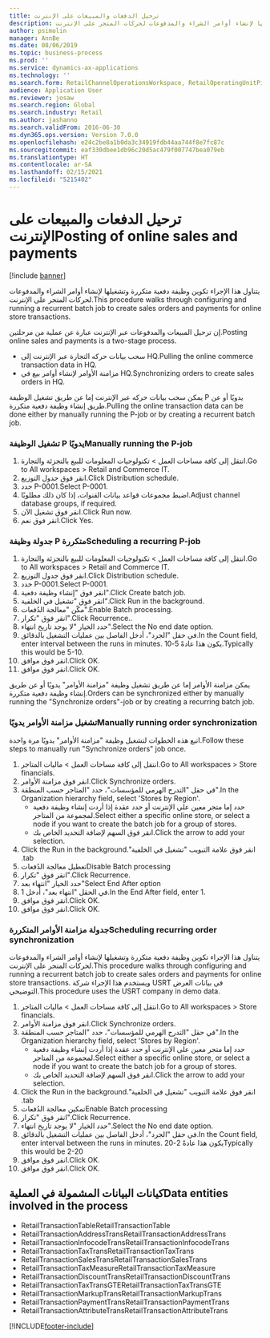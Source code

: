 ```yaml
---
title: ترحيل الدفعات والمبيعات على الإنترنت
description: يتناول هذا الإجراء تكوين وظيفة دفعية متكررة وتشغيلها لإنشاء أوامر الشراء والمدفوعات لحركات المتجر على الإنترنت.
author: psimolin
manager: AnnBe
ms.date: 08/06/2019
ms.topic: business-process
ms.prod: ''
ms.service: dynamics-ax-applications
ms.technology: ''
ms.search.form: RetailChannelOperationsWorkspace, RetailOperatingUnitPicker, SysRecurrence
audience: Application User
ms.reviewer: josaw
ms.search.region: Global
ms.search.industry: Retail
ms.author: jashanno
ms.search.validFrom: 2016-06-30
ms.dyn365.ops.version: Version 7.0.0
ms.openlocfilehash: e24c2be8a1b0da3c34919fdb44aa744f8e7fc87c
ms.sourcegitcommit: eaf330dbee1db96c20d5ac479f007747bea079eb
ms.translationtype: HT
ms.contentlocale: ar-SA
ms.lasthandoff: 02/15/2021
ms.locfileid: "5215402"
---
```

# <a name="posting-of-online-sales-and-payments"></a><span data-ttu-id="38f3c-103">ترحيل الدفعات والمبيعات على الإنترنت</span><span class="sxs-lookup"><span data-stu-id="38f3c-103">Posting of online sales and payments</span></span>

[!include [banner](../includes/banner.md)]

<span data-ttu-id="38f3c-104">يتناول هذا الإجراء تكوين وظيفة دفعية متكررة وتشغيلها لإنشاء أوامر الشراء والمدفوعات لحركات المتجر على الإنترنت.</span><span class="sxs-lookup"><span data-stu-id="38f3c-104">This procedure walks through configuring and running a recurrent batch job to create sales orders and payments for online store transactions.</span></span>

<span data-ttu-id="38f3c-105">إن ترحيل المبيعات والمدفوعات عبر الإنترنت عبارة عن عملية من مرحلتين.</span><span class="sxs-lookup"><span data-stu-id="38f3c-105">Posting online sales and payments is a two-stage process.</span></span>

- <span data-ttu-id="38f3c-106">سحب بيانات حركه التجارة عبر الإنترنت إلى HQ.</span><span class="sxs-lookup"><span data-stu-id="38f3c-106">Pulling the online commerce transaction data in HQ.</span></span>
- <span data-ttu-id="38f3c-107">مزامنة الأوامر لإنشاء أوامر بيع في HQ.</span><span class="sxs-lookup"><span data-stu-id="38f3c-107">Synchronizing orders to create sales orders in HQ.</span></span>

<span data-ttu-id="38f3c-108">يمكن سحب بيانات حركه عبر الإنترنت إما عن طريق تشغيل الوظيفة P يدويًا أو عن طريق إنشاء وظيفة دفعية متكررة.</span><span class="sxs-lookup"><span data-stu-id="38f3c-108">Pulling the online transaction data can be done either by manually running the P-job or by creating a recurrent batch job.</span></span>

### <a name="manually-running-the-p-job"></a><span data-ttu-id="38f3c-109">تشغيل الوظيفة P يدويًا</span><span class="sxs-lookup"><span data-stu-id="38f3c-109">Manually running the P-job</span></span>

1. <span data-ttu-id="38f3c-110">انتقل إلى كافة مساحات العمل > تكنولوجيات المعلومات للبيع بالتجزئة والتجارة.</span><span class="sxs-lookup"><span data-stu-id="38f3c-110">Go to All workspaces > Retail and Commerce IT.</span></span>
2. <span data-ttu-id="38f3c-111">انقر فوق جدول التوزيع.</span><span class="sxs-lookup"><span data-stu-id="38f3c-111">Click Distribution schedule.</span></span>
3. <span data-ttu-id="38f3c-112">حدد P-0001.</span><span class="sxs-lookup"><span data-stu-id="38f3c-112">Select P-0001.</span></span>
4. <span data-ttu-id="38f3c-113">اضبط مجموعات قواعد بيانات القنوات، إذا كان ذلك مطلوبًا.</span><span class="sxs-lookup"><span data-stu-id="38f3c-113">Adjust channel database groups, if required.</span></span>
5. <span data-ttu-id="38f3c-114">انقر فوق تشغيل الآن.</span><span class="sxs-lookup"><span data-stu-id="38f3c-114">Click Run now.</span></span>
6. <span data-ttu-id="38f3c-115">انقر فوق نعم.</span><span class="sxs-lookup"><span data-stu-id="38f3c-115">Click Yes.</span></span>

### <a name="scheduling-a-recurring-p-job"></a><span data-ttu-id="38f3c-116">جدولة وظيفة P متكررة</span><span class="sxs-lookup"><span data-stu-id="38f3c-116">Scheduling a recurring P-job</span></span>

1. <span data-ttu-id="38f3c-117">انتقل إلى كافة مساحات العمل > تكنولوجيات المعلومات للبيع بالتجزئة والتجارة.</span><span class="sxs-lookup"><span data-stu-id="38f3c-117">Go to All workspaces > Retail and Commerce IT.</span></span>
2. <span data-ttu-id="38f3c-118">انقر فوق جدول التوزيع.</span><span class="sxs-lookup"><span data-stu-id="38f3c-118">Click Distribution schedule.</span></span>
3. <span data-ttu-id="38f3c-119">حدد P-0001.</span><span class="sxs-lookup"><span data-stu-id="38f3c-119">Select P-0001.</span></span>
4. <span data-ttu-id="38f3c-120">انقر فوق "إنشاء وظيفة دفعية".</span><span class="sxs-lookup"><span data-stu-id="38f3c-120">Click Create batch job.</span></span>
5. <span data-ttu-id="38f3c-121">انقر فوق "تشغيل في الخلفية".</span><span class="sxs-lookup"><span data-stu-id="38f3c-121">Click Run in the background.</span></span>
5. <span data-ttu-id="38f3c-122">مكّن "معالجة الدُفعات".</span><span class="sxs-lookup"><span data-stu-id="38f3c-122">Enable Batch processing.</span></span>
6. <span data-ttu-id="38f3c-123">انقر فوق "تكرار".</span><span class="sxs-lookup"><span data-stu-id="38f3c-123">Click Recurrence..</span></span>
7. <span data-ttu-id="38f3c-124">حدد الخيار "‏‫لا يوجد تاريخ انتهاء‬".</span><span class="sxs-lookup"><span data-stu-id="38f3c-124">Select the No end date option.</span></span>
8. <span data-ttu-id="38f3c-125">في حقل "الجرد"، أدخل الفاصل بين عمليات التشغيل بالدقائق.</span><span class="sxs-lookup"><span data-stu-id="38f3c-125">In the Count field, enter interval between the runs in minutes.</span></span> <span data-ttu-id="38f3c-126">يكون هذا عادةً 5-10.</span><span class="sxs-lookup"><span data-stu-id="38f3c-126">Typically this would be 5-10.</span></span>
9. <span data-ttu-id="38f3c-127">انقر فوق موافق.</span><span class="sxs-lookup"><span data-stu-id="38f3c-127">Click OK.</span></span>
10. <span data-ttu-id="38f3c-128">انقر فوق موافق.</span><span class="sxs-lookup"><span data-stu-id="38f3c-128">Click OK.</span></span>

<span data-ttu-id="38f3c-129">يمكن مزامنة الأوامر إما عن طريق تشغيل وظيفة "مزامنة الأوامر" يدويًا أو عن طريق إنشاء وظيفة دفعية متكررة.</span><span class="sxs-lookup"><span data-stu-id="38f3c-129">Orders can be synchronized either by manually running the "Synchronize orders"-job or by creating a recurring batch job.</span></span>

### <a name="manually-running-order-synchronization"></a><span data-ttu-id="38f3c-130">تشغيل مزامنة الأوامر يدويًا</span><span class="sxs-lookup"><span data-stu-id="38f3c-130">Manually running order synchronization</span></span> 

<span data-ttu-id="38f3c-131">اتبع هذه الخطوات لتشغيل وظيفة "مزامنة الأوامر" يدويًا مرة واحدة.</span><span class="sxs-lookup"><span data-stu-id="38f3c-131">Follow these steps to manually run "Synchronize orders" job once.</span></span>

1. <span data-ttu-id="38f3c-132">انتقل إلى كافة مساحات العمل > ماليات المتاجر.</span><span class="sxs-lookup"><span data-stu-id="38f3c-132">Go to All workspaces > Store financials.</span></span>
2. <span data-ttu-id="38f3c-133">انقر فوق مزامنة الأوامر.</span><span class="sxs-lookup"><span data-stu-id="38f3c-133">Click Synchronize orders.</span></span>
3. <span data-ttu-id="38f3c-134">في حقل "‏‫التدرج الهرمي للمؤسسات‬"، حدد "المتاجر حسب المنطقة".</span><span class="sxs-lookup"><span data-stu-id="38f3c-134">In the Organization hierarchy field, select 'Stores by Region'.</span></span>
    * <span data-ttu-id="38f3c-135">حدد إما متجر معين على الإنترنت أو حدد عقدة إذا أردت إنشاء وظيفة دفعية لمجموعة من المتاجر.</span><span class="sxs-lookup"><span data-stu-id="38f3c-135">Select either a specific online store, or select a node if you want to create the batch job for a group of stores.</span></span>  
    * <span data-ttu-id="38f3c-136">انقر فوق السهم لإضافة التحديد الخاص بك.</span><span class="sxs-lookup"><span data-stu-id="38f3c-136">Click the arrow to add your selection.</span></span>  
4. <span data-ttu-id="38f3c-137">انقر فوق علامة التبويب "‏‫تشغيل في الخلفية".</span><span class="sxs-lookup"><span data-stu-id="38f3c-137">Click the Run in the background tab.</span></span>
5. <span data-ttu-id="38f3c-138">تعطيل معالجة الدُفعات</span><span class="sxs-lookup"><span data-stu-id="38f3c-138">Disable Batch processing</span></span>
6. <span data-ttu-id="38f3c-139">انقر فوق "تكرار".</span><span class="sxs-lookup"><span data-stu-id="38f3c-139">Click Recurrence.</span></span>
7. <span data-ttu-id="38f3c-140">حدد الخيار "انتهاء بعد"</span><span class="sxs-lookup"><span data-stu-id="38f3c-140">Select End After option</span></span>
8. <span data-ttu-id="38f3c-141">في الحقل "انتهاء بعد"، أدخل 1.</span><span class="sxs-lookup"><span data-stu-id="38f3c-141">In the End After field, enter 1.</span></span>
9. <span data-ttu-id="38f3c-142">انقر فوق موافق.</span><span class="sxs-lookup"><span data-stu-id="38f3c-142">Click OK.</span></span>
10. <span data-ttu-id="38f3c-143">انقر فوق موافق.</span><span class="sxs-lookup"><span data-stu-id="38f3c-143">Click OK.</span></span>

### <a name="scheduling-recurring-order-synchronization"></a><span data-ttu-id="38f3c-144">جدولة مزامنة الأوامر المتكررة</span><span class="sxs-lookup"><span data-stu-id="38f3c-144">Scheduling recurring order synchronization</span></span>

<span data-ttu-id="38f3c-145">يتناول هذا الإجراء تكوين وظيفة دفعية متكررة وتشغيلها لإنشاء أوامر الشراء والمدفوعات لحركات المتجر على الإنترنت.</span><span class="sxs-lookup"><span data-stu-id="38f3c-145">This procedure walks through configuring and running a recurrent batch job to create sales orders and payments for online store transactions.</span></span> <span data-ttu-id="38f3c-146">ويستخدم هذا الإجراء شركة USRT في بيانات العرض التوضيحي.</span><span class="sxs-lookup"><span data-stu-id="38f3c-146">This procedure uses the USRT company in demo data.</span></span>

1. <span data-ttu-id="38f3c-147">انتقل إلى كافة مساحات العمل > ماليات المتاجر.</span><span class="sxs-lookup"><span data-stu-id="38f3c-147">Go to All workspaces > Store financials.</span></span>
2. <span data-ttu-id="38f3c-148">انقر فوق مزامنة الأوامر.</span><span class="sxs-lookup"><span data-stu-id="38f3c-148">Click Synchronize orders.</span></span>
3. <span data-ttu-id="38f3c-149">في حقل "‏‫التدرج الهرمي للمؤسسات‬"، حدد "المتاجر حسب المنطقة".</span><span class="sxs-lookup"><span data-stu-id="38f3c-149">In the Organization hierarchy field, select 'Stores by Region'.</span></span>
    * <span data-ttu-id="38f3c-150">حدد إما متجر معين على الإنترنت أو حدد عقدة إذا أردت إنشاء وظيفة دفعية لمجموعة من المتاجر.</span><span class="sxs-lookup"><span data-stu-id="38f3c-150">Select either a specific online store, or select a node if you want to create the batch job for a group of stores.</span></span>  
    * <span data-ttu-id="38f3c-151">انقر فوق السهم لإضافة التحديد الخاص بك.</span><span class="sxs-lookup"><span data-stu-id="38f3c-151">Click the arrow to add your selection.</span></span>  
4. <span data-ttu-id="38f3c-152">انقر فوق علامة التبويب "‏‫تشغيل في الخلفية".</span><span class="sxs-lookup"><span data-stu-id="38f3c-152">Click the Run in the background tab.</span></span>
5. <span data-ttu-id="38f3c-153">تمكين معالجة الدُفعات</span><span class="sxs-lookup"><span data-stu-id="38f3c-153">Enable Batch processing</span></span>
6. <span data-ttu-id="38f3c-154">انقر فوق "تكرار".</span><span class="sxs-lookup"><span data-stu-id="38f3c-154">Click Recurrence.</span></span>
7. <span data-ttu-id="38f3c-155">حدد الخيار "‏‫لا يوجد تاريخ انتهاء‬".</span><span class="sxs-lookup"><span data-stu-id="38f3c-155">Select the No end date option.</span></span>
8. <span data-ttu-id="38f3c-156">في حقل "الجرد"، أدخل الفاصل بين عمليات التشغيل بالدقائق.</span><span class="sxs-lookup"><span data-stu-id="38f3c-156">In the Count field, enter interval between the runs in minutes.</span></span> <span data-ttu-id="38f3c-157">يكون هذا عادةً 2-20</span><span class="sxs-lookup"><span data-stu-id="38f3c-157">Typically this would be 2-20</span></span>
9. <span data-ttu-id="38f3c-158">انقر فوق موافق.</span><span class="sxs-lookup"><span data-stu-id="38f3c-158">Click OK.</span></span>
10. <span data-ttu-id="38f3c-159">انقر فوق موافق.</span><span class="sxs-lookup"><span data-stu-id="38f3c-159">Click OK.</span></span>

## <a name="data-entities-involved-in-the-process"></a><span data-ttu-id="38f3c-160">كيانات البيانات المشمولة في العملية</span><span class="sxs-lookup"><span data-stu-id="38f3c-160">Data entities involved in the process</span></span>

- <span data-ttu-id="38f3c-161">RetailTransactionTable</span><span class="sxs-lookup"><span data-stu-id="38f3c-161">RetailTransactionTable</span></span>
- <span data-ttu-id="38f3c-162">RetailTransactionAddressTrans</span><span class="sxs-lookup"><span data-stu-id="38f3c-162">RetailTransactionAddressTrans</span></span>
- <span data-ttu-id="38f3c-163">RetailTransactionInfocodeTrans</span><span class="sxs-lookup"><span data-stu-id="38f3c-163">RetailTransactionInfocodeTrans</span></span>
- <span data-ttu-id="38f3c-164">RetailTransactionTaxTrans</span><span class="sxs-lookup"><span data-stu-id="38f3c-164">RetailTransactionTaxTrans</span></span>
- <span data-ttu-id="38f3c-165">RetailTransactionSalesTrans</span><span class="sxs-lookup"><span data-stu-id="38f3c-165">RetailTransactionSalesTrans</span></span>
- <span data-ttu-id="38f3c-166">RetailTransactionTaxMeasure</span><span class="sxs-lookup"><span data-stu-id="38f3c-166">RetailTransactionTaxMeasure</span></span>
- <span data-ttu-id="38f3c-167">RetailTransactionDiscountTrans</span><span class="sxs-lookup"><span data-stu-id="38f3c-167">RetailTransactionDiscountTrans</span></span>
- <span data-ttu-id="38f3c-168">RetailTransactionTaxTransGTE</span><span class="sxs-lookup"><span data-stu-id="38f3c-168">RetailTransactionTaxTransGTE</span></span>
- <span data-ttu-id="38f3c-169">RetailTransactionMarkupTrans</span><span class="sxs-lookup"><span data-stu-id="38f3c-169">RetailTransactionMarkupTrans</span></span>
- <span data-ttu-id="38f3c-170">RetailTransactionPaymentTrans</span><span class="sxs-lookup"><span data-stu-id="38f3c-170">RetailTransactionPaymentTrans</span></span>
- <span data-ttu-id="38f3c-171">RetailTransactionAttributeTrans</span><span class="sxs-lookup"><span data-stu-id="38f3c-171">RetailTransactionAttributeTrans</span></span>


[!INCLUDE[footer-include](../../includes/footer-banner.md)]